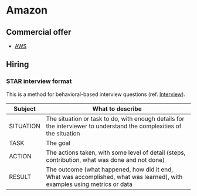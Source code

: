 # Amazon

## Commercial offer

* [AWS](aws.md)

## Hiring

### STAR interview format

This is a method for behavioral-based interview questions (ref. [Interview](https://www.amazon.jobs/en/landing_pages/in-person-interview)).

Subject   | What to describe
----------|-----------------
SITUATION | The situation or task to do, with enough details for the interviewer to understand the complexities of the situation
TASK      | The goal
ACTION    | The actions taken, with some level of detail (steps, contribution, what was done and not done)
RESULT    | The outcome (what happened, how did it end, What was accomplished, what was learned), with examples using metrics or data
